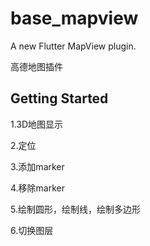 # base_mapview

A new Flutter MapView plugin.

高德地图插件

## Getting Started

1.3D地图显示

2.定位

3.添加marker

4.移除marker

5.绘制圆形，绘制线，绘制多边形

6.切换图层










